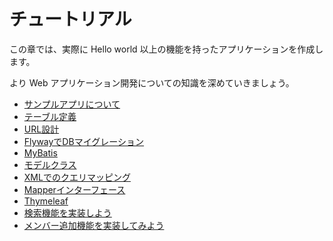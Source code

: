# チュートリアル

この章では、実際に Hello world 以上の機能を持ったアプリケーションを作成します。

より Web アプリケーション開発についての知識を深めていきましょう。

* [サンプルアプリについて](03-tutorial/sample-application.md)
* [テーブル定義](03-tutorial/database-design.md)
* [URL設計](03-tutorial/url-design.md)
* [FlywayでDBマイグレーション](03-tutorial/flyway.md)
* [MyBatis](03-tutorial/mybatis.md)
* [モデルクラス](03-tutorial/models.md)
* [XMLでのクエリマッピング](03-tutorial/xml-query-mapping.md)
* [Mapperインターフェース](03-tutorial/mapper-interface.md)
* [Thymeleaf](03-tutorial/thymeleaf.md)
* [検索機能を実装しよう](03-tutorial/search-functionality.md)
* [メンバー追加機能を実装してみよう](03-tutorial/add-member-functionality.md)
